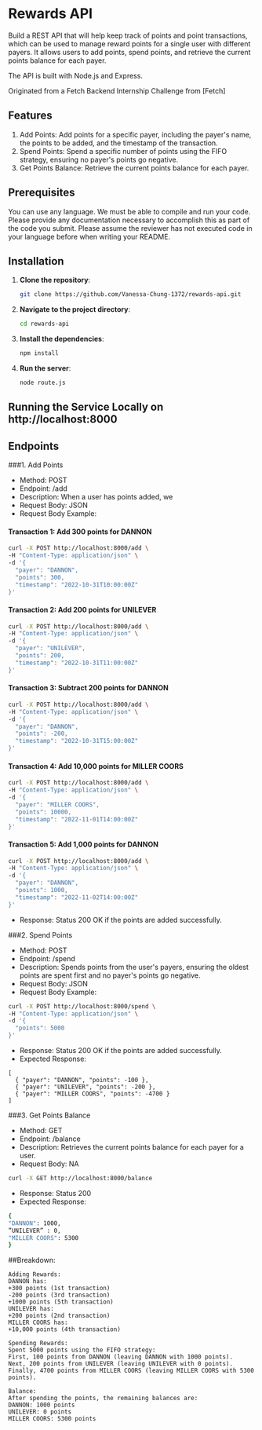 # Rewards API
Build a REST API that will help keep track of points and point transactions, which can be used to manage reward points for a single user with different payers. It allows users to add points, spend points, and retrieve the current points balance for each payer. 

The API is built with Node.js and Express. 

Originated from a Fetch Backend Internship Challenge from [Fetch]

## Features
1. Add Points: Add points for a specific payer, including the payer's name, the points to be added, and the timestamp of the transaction.
2. Spend Points: Spend a specific number of points using the FIFO strategy, ensuring no payer's points go negative.
3. Get Points Balance: Retrieve the current points balance for each payer.
## Prerequisites
You can use any language. 
We must be able to compile and run your code. 
Please provide any documentation necessary to accomplish this as part of the code you submit. 
Please assume the reviewer has not executed code in your language before when writing your README.


## Installation
1. **Clone the repository**:

    ```sh
    git clone https://github.com/Vanessa-Chung-1372/rewards-api.git

    ```

2. **Navigate to the project directory**:

    ```sh
    cd rewards-api
    ```

3. **Install the dependencies**:

    ```sh
    npm install
    ```
4. **Run the server**:

    ```sh
    node route.js
    ```

## Running the Service Locally on http://localhost:8000

## Endpoints
###1. Add Points
* Method: POST
* Endpoint: /add
* Description: When a user has points added, we 
* Request Body: JSON
* Request Body Example:
#### Transaction 1: Add 300 points for DANNON
```sh
curl -X POST http://localhost:8000/add \
-H "Content-Type: application/json" \
-d '{
  "payer": "DANNON",
  "points": 300,
  "timestamp": "2022-10-31T10:00:00Z"
}'
```
#### Transaction 2: Add 200 points for UNILEVER
```sh
curl -X POST http://localhost:8000/add \
-H "Content-Type: application/json" \
-d '{
  "payer": "UNILEVER",
  "points": 200,
  "timestamp": "2022-10-31T11:00:00Z"
}'
```
#### Transaction 3: Subtract 200 points for DANNON
```sh
curl -X POST http://localhost:8000/add \
-H "Content-Type: application/json" \
-d '{
  "payer": "DANNON",
  "points": -200,
  "timestamp": "2022-10-31T15:00:00Z"
}'
```
#### Transaction 4: Add 10,000 points for MILLER COORS
```sh
curl -X POST http://localhost:8000/add \
-H "Content-Type: application/json" \
-d '{
  "payer": "MILLER COORS",
  "points": 10000,
  "timestamp": "2022-11-01T14:00:00Z"
}'
```
#### Transaction 5: Add 1,000 points for DANNON
```sh
curl -X POST http://localhost:8000/add \
-H "Content-Type: application/json" \
-d '{
  "payer": "DANNON",
  "points": 1000,
  "timestamp": "2022-11-02T14:00:00Z"
}'
```
* Response: Status 200 OK if the points are added successfully.

###2. Spend Points
* Method: POST
* Endpoint: /spend
* Description: Spends points from the user's payers, ensuring the oldest points are spent first and no payer's points go negative.
* Request Body: JSON
* Request Body Example:
```sh
curl -X POST http://localhost:8000/spend \
-H "Content-Type: application/json" \
-d '{
  "points": 5000
}'
```
* Response: Status 200 OK if the points are added successfully.
* Expected Response:
```text
[
  { "payer": "DANNON", "points": -100 },
  { "payer": "UNILEVER", "points": -200 },
  { "payer": "MILLER COORS", "points": -4700 }
]
```

###3. Get Points Balance
* Method: GET
* Endpoint: /balance
* Description: Retrieves the current points balance for each payer for a user.
* Request Body: NA
```sh
curl -X GET http://localhost:8000/balance
```
* Response: Status 200 
* Expected Response:
```sh
{
"DANNON": 1000,
”UNILEVER” : 0,
"MILLER COORS": 5300
}
```

##Breakdown:
```text
Adding Rewards:
DANNON has:
+300 points (1st transaction)
-200 points (3rd transaction)
+1000 points (5th transaction)
UNILEVER has:
+200 points (2nd transaction)
MILLER COORS has:
+10,000 points (4th transaction)

Spending Rewards:
Spent 5000 points using the FIFO strategy:
First, 100 points from DANNON (leaving DANNON with 1000 points).
Next, 200 points from UNILEVER (leaving UNILEVER with 0 points).
Finally, 4700 points from MILLER COORS (leaving MILLER COORS with 5300 points).

Balance:
After spending the points, the remaining balances are:
DANNON: 1000 points
UNILEVER: 0 points
MILLER COORS: 5300 points

```
